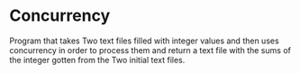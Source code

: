 # Concurrency
Program that takes Two text files filled with integer values and then uses concurrency in order to process them and return a text file with the sums of the integer gotten from the Two initial text files.
